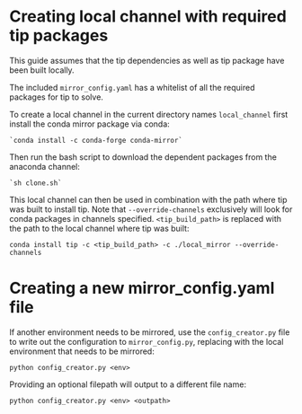 # Creating local channel with required tip packages
This guide assumes that the tip dependencies as well as tip package
have been built locally.

The included `mirror_config.yaml` has a whitelist of all the required packages for tip to solve. 

To create a local channel in the current directory names `local_channel` first install the conda mirror package via conda:

	`conda install -c conda-forge conda-mirror`

Then run the bash script to download the dependent packages from the anaconda channel:

	`sh clone.sh`
	
This local channel can then be used in combination with the path where tip was built to install tip. Note that `--override-channels` exclusively will look for conda packages in channels specified. `<tip_build_path>` is replaced with the path to the local channel where tip was built:

	conda install tip -c <tip_build_path> -c ./local_mirror --override-channels
	

# Creating a new mirror_config.yaml file

If another environment needs to be mirrored, use the `config_creator.py` file to write out the configuration to `mirror_config.py`, replacing <env> with the local environment that needs to be mirrored:

	python config_creator.py <env>

Providing an optional filepath will output to a different file name:

	python config_creator.py <env> <outpath>
